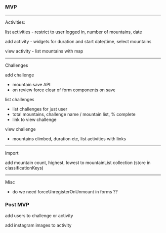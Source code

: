 ### MVP

---

Activities:

list activities - restrict to user logged in, number of mountains, date

add activity - widgets for duration and start date/time, select mountains

view activity - list mountains with map

---

Challenges

add challenge

- mountain save API
- on review force clear of form components on save

list challenges

- list challenges for just user
- total mountains, challenge name / mountain list, % complete
- link to view challenge

view challenge

- mountains climbed, duration etc, list activities with links

---

Import

add mountain count, highest, lowest to mountainList collection (store in classificationKeys)

---

Misc

- do we need forceUnregisterOnUnmount in forms ??



### Post MVP

add users to challenge or activity

add instagram images to activity
